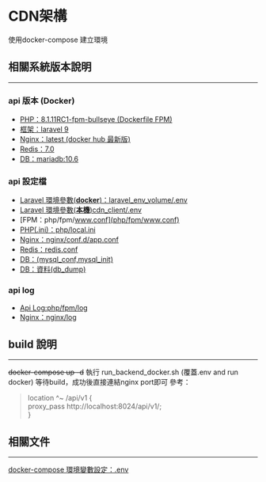 # CDN架構 #
使用docker-compose 建立環境  

## 相關系統版本說明 ##  
-------------
### api 版本 (Docker) ###
- [PHP：8.1.11RC1-fpm-bullseye (Dockerfile FPM)  ](php/Dockerfile)
- [框架：laravel 9 ](cdn_client)
- [Nginx：latest (docker hub 最新版)](docker-compose.yml)   
- [Redis：7.0](docker-compose.yml)  
- [DB：mariadb:10.6](docker-compose.yml)  

### api 設定檔 ###
- [Laravel 環境參數(**docker**)：laravel_env_volume/.env](laravel_env_volume/.env)
- [Laravel 環境參數(**本機**)cdn_client/.env](cdn_client/.env)
- [FPM：php/fpm/www.conf](php/fpm/www.conf)  
- [PHP(.ini)：php/local.ini](php/local.ini)  
- [Nginx：nginx/conf.d/app.conf](nginx/conf.d/app.conf)  
- [Redis：redis.conf](redis/redis.conf)
- [DB：(mysql_conf,mysql_init)](db/config)
- [DB：資料(db_dump)](db/db_dump)

### api log ###
- [Api Log:php/fpm/log](php/fpm/log)
- [Nginx：nginx/log](nginx/log)


## build 說明 ##
-------------
~~docker-compose up -d~~
執行 run_backend_docker.sh (覆蓋.env and run docker)
等待build，成功後直接連結nginx port即可
參考：
>location ^~ /api/v1 {  
>proxy_pass http://localhost:8024/api/v1/;  
>}  

## 相關文件 ## 
-------------
[docker-compose 環境變數設定：.env](.env)
